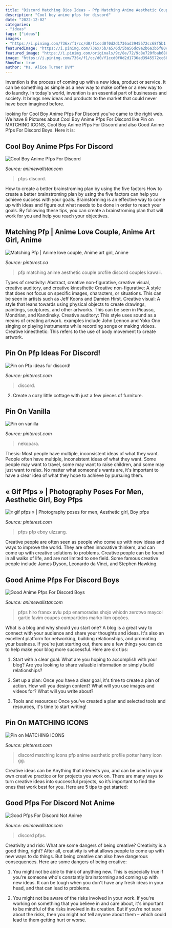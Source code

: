 ```yaml
---
title: "Discord Matching Bios Ideas ~ Pfp Matching Anime Aesthetic Couple Profile Discord Couples Kawaii"
description: "Cool boy anime pfps for discord"
date: "2022-12-02"
categories:
- "ideas"
tags: ["ideas"]
images:
- "https://i.pinimg.com/736x/f1/cc/d0/f1ccd0f0d2d1736ad3945572cc68f5b1.jpg"
featuredImage: "https://i.pinimg.com/736x/5b/a5/6d/5ba56dc9a2b6a3b5f80c5ea69f9212ad.jpg"
featured_image: "https://i.pinimg.com/originals/9c/8e/72/9c8e720fbab680a13eb9c001b4168a64.jpg"
image: "https://i.pinimg.com/736x/f1/cc/d0/f1ccd0f0d2d1736ad3945572cc68f5b1.jpg"
ShowToc: true
author: "Ms. Alice Turner DVM"
---
```



Invention is the process of coming up with a new idea, product or service. It can be something as simple as a new way to make coffee or a new way to do laundry. In today's world, invention is an essential part of businesses and society. It brings new ideas and products to the market that could never have been imagined before.

	

		
looking for Cool Boy Anime Pfps For Discord you've came to the right web. We have 8 Pictures about Cool Boy Anime Pfps For Discord like Pin on MATCHING ICONS, Cool Boy Anime Pfps For Discord and also Good Anime Pfps For Discord Boys. Here it is:
		
    
## Cool Boy Anime Pfps For Discord

<img loading=lazy src="https://i.pinimg.com/originals/9c/8e/72/9c8e720fbab680a13eb9c001b4168a64.jpg" onerror="this.onerror=null;this.src='https://tse2.mm.bing.net/th?id=OIP.RGA3UH7o80eW7jE-WLowtQHaHa&amp;pid=15.1';" alt="Cool Boy Anime Pfps For Discord">

_Source: animewallstar.com_

>pfps discord. 

	

How to create a better brainstroming plan by using the five factors
How to create a better brainstroming plan by using the five factors can help you achieve success with your goals. Brainstorming is an effective way to come up with ideas and figure out what needs to be done in order to reach your goals. By following these tips, you can create a brainstroming plan that will work for you and help you reach your objectives.

    
## Matching Pfp | Anime Love Couple, Anime Art Girl, Anime

<img loading=lazy src="https://i.pinimg.com/736x/22/db/bd/22dbbdd152875598a51b6eaa7e5ba9d3.jpg" onerror="this.onerror=null;this.src='https://tse3.mm.bing.net/th?id=OIP.KGqulcQ0HSc8FLcPModP4gHaHa&amp;pid=15.1';" alt="Matching Pfp | Anime love couple, Anime art girl, Anime">

_Source: pinterest.ca_

>pfp matching anime aesthetic couple profile discord couples kawaii. 

	

Types of creativity: Abstract, creative non-figurative, creative visual, creative auditory, and creative kinesthetic
Creative non-figurative: A style that does not focus on specific images, characters, or situations. This can be seen in artists such as Jeff Koons and Damien Hirst. Creative visual: A style that leans towards using physical objects to create drawings, paintings, sculptures, and other artworks. This can be seen in Picasso, Mondrian, and Kandinsky. Creative auditory: This style uses sound as a means of creating artwork. examples include John Lennon and Yoko Ono singing or playing instruments while recording songs or making videos. Creative kinesthetic: This refers to the use of body movement to create artwork.

    
## Pin On Pfp Ideas For Discord!

<img loading=lazy src="https://i.pinimg.com/736x/f1/cc/d0/f1ccd0f0d2d1736ad3945572cc68f5b1.jpg" onerror="this.onerror=null;this.src='https://tse4.mm.bing.net/th?id=OIP.a812piNGqa9FIsj7be5peAHaGy&amp;pid=15.1';" alt="Pin on Pfp ideas for discord!">

_Source: pinterest.com_

>discord. 

	

2. Create a cozy little cottage with just a few pieces of furniture.

    
## Pin On Vanilla

<img loading=lazy src="https://i.pinimg.com/736x/5b/a5/6d/5ba56dc9a2b6a3b5f80c5ea69f9212ad.jpg" onerror="this.onerror=null;this.src='https://tse1.mm.bing.net/th?id=OIP.h9GQ7o3wz27VccUa3lRmSQHaHW&amp;pid=15.1';" alt="Pin on vanilla">

_Source: pinterest.com_

>nekopara. 

	

Thesis: Most people have multiple, inconsistent ideas of what they want.
People often have multiple, inconsistent ideas of what they want. Some people may want to travel, some may want to raise children, and some may just want to relax. No matter what someone's wants are, it's important to have a clear idea of what they hope to achieve by pursuing them.

    
## « Gif Pfps » | Photography Poses For Men, Aesthetic Girl, Boy Pfps

<img loading=lazy src="https://i.pinimg.com/736x/8c/cb/e0/8ccbe0cc26d7672afe1d6ca29ec96ee6.jpg" onerror="this.onerror=null;this.src='https://tse3.mm.bing.net/th?id=OIP.YM1x75xuH_m8Axa-IH76SgAAAA&amp;pid=15.1';" alt="« gif pfps » | Photography poses for men, Aesthetic girl, Boy pfps">

_Source: pinterest.com_

>pfps pfp eboy ulzzang. 

	

Creative people are often seen as people who come up with new ideas and ways to improve the world. They are often innovative thinkers, and can come up with creative solutions to problems. Creative people can be found in all walks of life, and are not limited to one field. Some famous creative people include James Dyson, Leonardo da Vinci, and Stephen Hawking.

    
## Good Anime Pfps For Discord Boys

<img loading=lazy src="https://i.pinimg.com/originals/03/97/00/039700c21d650c7346f46f97d6ff2bb6.jpg" onerror="this.onerror=null;this.src='https://tse2.mm.bing.net/th?id=OIP.spiJPnuhejEo2H96L4e6YAHaHa&amp;pid=15.1';" alt="Good Anime Pfps For Discord Boys">

_Source: animewallstar.com_

>pfps hiro franxx avlu pdp enamoradas shojo whicdn zerotwo maycol gartic favim coupes compartidos marko lkm opções. 

	

What is a blog and why should you start one?
A blog is a great way to connect with your audience and share your thoughts and ideas. It's also an excellent platform for networking, building relationships, and promoting your business. If you're just starting out, there are a few things you can do to help make your blog more successful. Here are six tips:
1. Start with a clear goal: What are you hoping to accomplish with your blog? Are you looking to share valuable information or simply build relationships?

2. Set up a plan: Once you have a clear goal, it's time to create a plan of action. How will you design content? What will you use images and videos for? What will you write about?

3. Tools and resources: Once you've created a plan and selected tools and resources, it's time to start writing!

    
## Pin On MATCHING ICONS

<img loading=lazy src="https://i.pinimg.com/736x/12/35/c9/1235c9d9e3ad33592e84013363d20ccf.jpg" onerror="this.onerror=null;this.src='https://tse3.mm.bing.net/th?id=OIP.Hp8lkULv813dgGhRacLoAAHaHa&amp;pid=15.1';" alt="Pin on MATCHING ICONS">

_Source: pinterest.com_

>discord matching icons pfp anime aesthetic profile potter harry icon gg. 

	

Creative ideas can be Anything that interests you, and can be used in your own creative practice or for projects you work on. There are many ways to turn creative ideas into successful projects, so it’s important to find the ones that work best for you. Here are 5 tips to get started: 

    
## Good Pfps For Discord Not Anime

<img loading=lazy src="https://i.pinimg.com/originals/aa/c8/3c/aac83cc34c524caaf8e0613f8e31343f.png" onerror="this.onerror=null;this.src='https://tse4.mm.bing.net/th?id=OIP.AwZn2Hd6sK7wobdsKtq0AAHaHa&amp;pid=15.1';" alt="Good Pfps For Discord Not Anime">

_Source: animewallstar.com_

>discord pfps. 

	

Creativity and risk: What are some dangers of being creative?
Creativity is a good thing, right? After all, creativity is what allows people to come up with new ways to do things. But being creative can also have dangerous consequences. Here are some dangers of being creative:
1) You might not be able to think of anything new. This is especially true if you're someone who's constantly brainstorming and coming up with new ideas. It can be tough when you don't have any fresh ideas in your head, and that can lead to problems.

2) You might not be aware of the risks involved in your work. If you're working on something that you believe in and care about, it's important to be mindful of the risks involved in its creation. But if you're not sure about the risks, then you might not tell anyone about them – which could lead to them getting hurt or worse.

